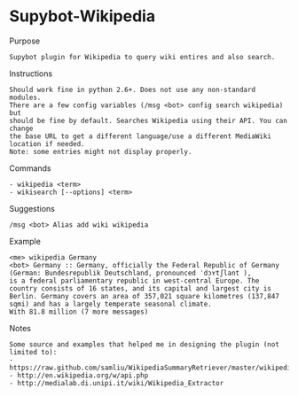 Supybot-Wikipedia
=================

Purpose

    Supybot plugin for Wikipedia to query wiki entires and also search.

Instructions

    Should work fine in python 2.6+. Does not use any non-standard modules.
    There are a few config variables (/msg <bot> config search wikipedia) but
    should be fine by default. Searches Wikipedia using their API. You can change
    the base URL to get a different language/use a different MediaWiki location if needed.
    Note: some entries might not display properly.

Commands

    - wikipedia <term>
    - wikisearch [--options] <term>

Suggestions

    /msg <bot> Alias add wiki wikipedia

Example

    <me> wikipedia Germany
    <bot> Germany :: Germany, officially the Federal Republic of Germany (German: Bundesrepublik Deutschland, pronounced ˈdɔʏtʃlant ),
    is a federal parliamentary republic in west-central Europe. The country consists of 16 states, and its capital and largest city is
    Berlin. Germany covers an area of 357,021 square kilometres (137,847 sqmi) and has a largely temperate seasonal climate.
    With 81.8 million (7 more messages)

Notes

    Some source and examples that helped me in designing the plugin (not limited to):
    - https://raw.github.com/samliu/WikipediaSummaryRetriever/master/wikipedia.py
    - http://en.wikipedia.org/w/api.php
    - http://medialab.di.unipi.it/wiki/Wikipedia_Extractor
